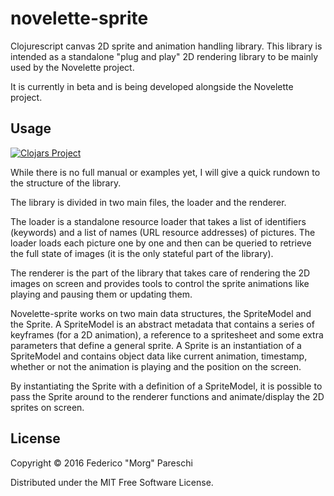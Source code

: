 # novelette-sprite

Clojurescript canvas 2D sprite and animation handling library.
This library is intended as a standalone "plug and play" 2D rendering library
to be mainly used by the Novelette project.

It is currently in beta and is being developed alongside the Novelette project.

## Usage

[![Clojars Project](http://clojars.org/novelette-sprite/latest-version.svg)](http://clojars.org/novelette-sprite)

While there is no full manual or examples yet, I will give a quick rundown to the structure of the library.

The library is divided in two main files, the loader and the renderer.

The loader is a standalone resource loader that takes a list of identifiers (keywords) and a list of names (URL resource addresses) of pictures. The loader loads each picture one by one and then can be queried to retrieve the full state of images (it is the only stateful part of the library).

The renderer is the part of the library that takes care of rendering the 2D images on screen and provides tools to control the sprite animations like playing and pausing them or updating them.

Novelette-sprite works on two main data structures, the SpriteModel and the Sprite. A SpriteModel is an abstract metadata that contains a series of keyframes (for a 2D animation), a reference to a spritesheet and some extra parameters that define a general sprite. A Sprite is an instantiation of a SpriteModel and contains object data like current animation, timestamp, whether or not the animation is playing and the position on the screen.

By instantiating the Sprite with a definition of a SpriteModel, it is possible to pass the Sprite around to the renderer functions and animate/display the 2D sprites on screen.

## License

Copyright © 2016 Federico "Morg" Pareschi

Distributed under the MIT Free Software License.

